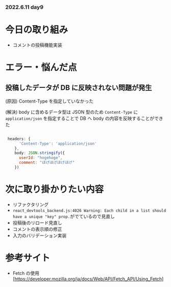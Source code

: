 ### 2022.6.11 day9

# 今日の取り組み

- コメントの投稿機能実装

# エラー・悩んだ点

## 投稿したデータが DB に反映されない問題が発生

(原因)
Content-Type を指定していなかった

(解決)
body に含めるデータ型は JSON 型のため
`Content-Type` に `application/json` を指定することで DB へ body の内容を反映することができた

```js

 headers: {
      'Content-Type': 'application/json'
    },
    body: JSON.stringify({
      userId: "hogehoge",
      comment: "ほげほげほげほげ"
    })

```

# 次に取り掛かりたい内容

- リファクタリング
- `react_devtools_backend.js:4026 Warning: Each child in a list should have a unique "key" prop.`がでているので見直し
- 投稿後のリロード見直し
- コメントの表示順の修正
- 入力のバリデーション実装

# 参考サイト

- Fetch の使用
  [https://developer.mozilla.org/ja/docs/Web/API/Fetch_API/Using_Fetch]
